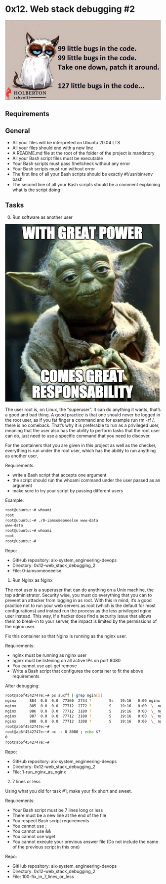 # 0x12. Web stack debugging #2

![catbugsmeme](https://github.com/leone-nyaga/alx-system_engineering-devops/blob/master/0x12-web_stack_debugging_2/images/catbugsmeme.jpg)

## Requirements

## General

+ All your files will be interpreted on Ubuntu 20.04 LTS
+ All your files should end with a new line
+ A README.md file at the root of the folder of the project is mandatory
+ All your Bash script files must be executable
+ Your Bash scripts must pass Shellcheck without any error
+ Your Bash scripts must run without error
+ The first line of all your Bash scripts should be exactly #!/usr/bin/env bash
+ The second line of all your Bash scripts should be a comment explaining what is the script doing

## Tasks

0. Run software as another user

![yodameme](https://github.com/leone-nyaga/alx-system_engineering-devops/blob/master/0x12-web_stack_debugging_2/images/yodameme.png)

The user root is, on Linux, the “superuser”. It can do anything it wants, that’s a good and bad thing. A good practice is that one should never be logged in the root user, as if you fat finger a command and for example run rm -rf /, there is no comeback. That’s why it is preferable to run as a privileged user, meaning that the user also has the ability to perform tasks that the root user can do, just need to use a specific command that you need to discover.

For the containers that you are given in this project as well as the checker, everything is run under the root user, which has the ability to run anything as another user.

Requirements:

+ write a Bash script that accepts one argument
+ the script should run the whoami command under the user passed as an argument
+ make sure to try your script by passing different users

Example:

```bash
root@ubuntu:~# whoami
root
root@ubuntu:~# ./0-iamsomeoneelse www-data
www-data
root@ubuntu:~# whoami
root
root@ubuntu:~#
```

Repo:

+ GitHub repository: alx-system_engineering-devops
+ Directory: 0x12-web_stack_debugging_2
+ File: 0-iamsomeoneelse

1. Run Nginx as Nginx

The root user is a superuser that can do anything on a Unix machine, the top administrator. Security wise, you must do everything that you can to prevent an attacker from logging in as root. With this in mind, it’s a good practice not to run your web servers as root (which is the default for most configurations) and instead run the process as the less privileged nginx user instead. This way, if a hacker does find a security issue that allows them to break-in to your server, the impact is limited by the permissions of the nginx user.

Fix this container so that Nginx is running as the nginx user.

Requirements:

+ nginx must be running as nginx user
+ nginx must be listening on all active IPs on port 8080
+ You cannot use apt-get remove
+ Write a Bash script that configures the container to fit the above requirements

After debugging:

```bash
root@ab6f4542747e:~# ps auxff | grep ngin[x]
nginx      884  0.0  0.0  77360  2744 ?        Ss   19:16   0:00 nginx: master process /usr/sbin/nginx
nginx      885  0.0  0.0  77712  2772 ?        S    19:16   0:00  \_ nginx: worker process
nginx      886  0.0  0.0  77712  3180 ?        S    19:16   0:00  \_ nginx: worker process
nginx      887  0.0  0.0  77712  3180 ?        S    19:16   0:00  \_ nginx: worker process
nginx      888  0.0  0.0  77712  3208 ?        S    19:16   0:00  \_ nginx: worker process
root@ab6f4542747e:~#
root@ab6f4542747e:~# nc -z 0 8080 ; echo $?
0
root@ab6f4542747e:~#
```

Repo:

+ GitHub repository: alx-system_engineering-devops
+ Directory: 0x12-web_stack_debugging_2
+ File: 1-run_nginx_as_nginx

2. 7 lines or less

Using what you did for task #1, make your fix short and sweet.

Requirements:

+ Your Bash script must be 7 lines long or less
+ There must be a new line at the end of the file
+ You respect Bash script requirements
+ You cannot use ;
+ You cannot use &&
+ You cannot use wget
+ You cannot execute your previous answer file (Do not include the name of the previous script in this one)

Repo:

+ GitHub repository: alx-system_engineering-devops
+ Directory: 0x12-web_stack_debugging_2
+ File: 100-fix_in_7_lines_or_less
